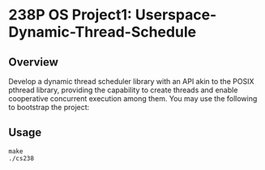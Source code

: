 # 238P OS Project1: Userspace-Dynamic-Thread-Schedule

## Overview

Develop a dynamic thread scheduler library with an API akin to the POSIX pthread library, providing the capability to create threads and enable cooperative concurrent execution among them. You may use the following to bootstrap the project:

## Usage

```
make
./cs238
```
